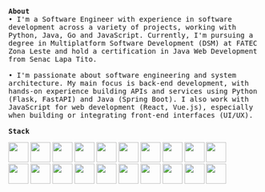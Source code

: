 <p>
  <samp>
    <strong>About</strong><br>
    • I'm a Software Engineer with experience in software development across a variety of projects, working with Python, Java, Go and JavaScript. Currently, I'm pursuing a degree in Multiplatform Software Development (DSM) at FATEC Zona Leste and hold a certification in Java Web Development from Senac Lapa Tito.<br>
    <br>
    • I'm passionate about software engineering and system architecture. My main focus is back-end development, with hands-on experience building APIs and services using Python (Flask, FastAPI) and Java (Spring Boot). I also work with JavaScript for web development (React, Vue.js), especially when building or integrating front-end interfaces (UI/UX).<br>
    <br>
    <strong>Stack</strong><br>
    <div>
            <img width="40px" src="https://cdn.jsdelivr.net/gh/devicons/devicon@latest/icons/python/python-original.svg" />
            <img width="40px" src="https://cdn.jsdelivr.net/gh/devicons/devicon@latest/icons/java/java-original.svg" />
            <img width="40px" src="https://cdn.jsdelivr.net/gh/devicons/devicon@latest/icons/go/go-original.svg" />
            <img width="40px" src="https://cdn.jsdelivr.net/gh/devicons/devicon@latest/icons/javascript/javascript-original.svg" />
            <img width="40px" src="https://cdn.jsdelivr.net/gh/devicons/devicon@latest/icons/flask/flask-original.svg" />
            <img width="40px" src="https://cdn.jsdelivr.net/gh/devicons/devicon@latest/icons/fastapi/fastapi-original.svg" />
            <img width="40px" src="https://cdn.jsdelivr.net/gh/devicons/devicon@latest/icons/spring/spring-original.svg" />
            <img width="40px" src="https://cdn.jsdelivr.net/gh/devicons/devicon@latest/icons/rabbitmq/rabbitmq-original.svg" />
            <img width="40px" src="https://cdn.jsdelivr.net/gh/devicons/devicon@latest/icons/jquery/jquery-original.svg" />
            <img width="40px" src="https://cdn.jsdelivr.net/gh/devicons/devicon@latest/icons/react/react-original.svg" /><br>
            <img width="40px" src="https://cdn.jsdelivr.net/gh/devicons/devicon@latest/icons/vuejs/vuejs-original.svg" />
            <img width="40px" src="https://cdn.jsdelivr.net/gh/devicons/devicon@latest/icons/tailwindcss/tailwindcss-original.svg" />
            <img width="40px" src="https://cdn.jsdelivr.net/gh/devicons/devicon@latest/icons/amazonwebservices/amazonwebservices-original-wordmark.svg" />
            <img width="40px" src="https://cdn.jsdelivr.net/gh/devicons/devicon@latest/icons/docker/docker-original.svg" />
            <img width="40px" src="https://cdn.jsdelivr.net/gh/devicons/devicon@latest/icons/circleci/circleci-plain.svg" />
            <img width="40px" src="https://cdn.jsdelivr.net/gh/devicons/devicon@latest/icons/redis/redis-original.svg" />
            <img width="40px" src="https://cdn.jsdelivr.net/gh/devicons/devicon@latest/icons/mysql/mysql-original.svg" />
            <img width="40px" src="https://cdn.jsdelivr.net/gh/devicons/devicon@latest/icons/mongodb/mongodb-original.svg" />
            <img width="40px" src="https://cdn.jsdelivr.net/gh/devicons/devicon@latest/icons/git/git-original.svg" />
            <img width="40px" src="https://cdn.jsdelivr.net/gh/devicons/devicon@latest/icons/linux/linux-original.svg" />
    </div>
    <br>
  </samp>
</p>


